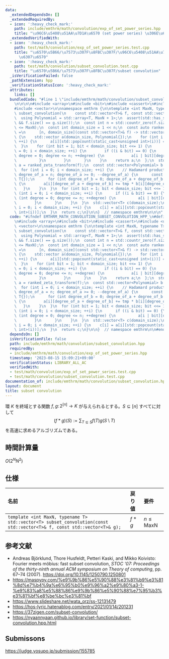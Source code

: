 ```yaml
---
data:
  _extendedDependsOn: []
  _extendedRequiredBy:
  - icon: ':heavy_check_mark:'
    path: include/emthrm/math/convolution/exp_of_set_power_series.hpp
    title: "\u96C6\u5408\u51AA\u7D1A\u6570 (set power series) \u306E\u6307\u6570"
  _extendedVerifiedWith:
  - icon: ':heavy_check_mark:'
    path: test/math/convolution/exp_of_set_power_series.test.cpp
    title: "\u6570\u5B66/\u7573\u307F\u8FBC\u307F/\u96C6\u5408\u51AA\u7D1A\u6570\u306E\
      \u6307\u6570"
  - icon: ':heavy_check_mark:'
    path: test/math/convolution/subset_convolution.test.cpp
    title: "\u6570\u5B66/\u7573\u307F\u8FBC\u307F/subset convolution"
  _isVerificationFailed: false
  _pathExtension: hpp
  _verificationStatusIcon: ':heavy_check_mark:'
  attributes:
    links: []
  bundledCode: "#line 1 \"include/emthrm/math/convolution/subset_convolution.hpp\"\
    \n\n\n\n#include <array>\n#include <bit>\n#include <cassert>\n#include <utility>\n\
    #include <vector>\n\nnamespace emthrm {\n\ntemplate <int MaxN, typename T>\nstd::vector<T>\
    \ subset_convolution(\n    const std::vector<T>& f, const std::vector<T>& g) {\n\
    \  using Polynomial = std::array<T, MaxN + 1>;\n  assert(std::has_single_bit(f.size())\
    \ && f.size() == g.size());\n  const int n = std::countr_zero(f.size());\n  assert(n\
    \ <= MaxN);\n  const int domain_size = 1 << n;\n  const auto ranked_zeta_transform\
    \ =\n      [n, domain_size](const std::vector<T>& f) -> std::vector<Polynomial>\
    \ {\n    std::vector a(domain_size, Polynomial{});\n    for (int i = 0; i < domain_size;\
    \ ++i) {\n      a[i][std::popcount(static_cast<unsigned int>(i))] = f[i];\n  \
    \  }\n    for (int bit = 1; bit < domain_size; bit <<= 1) {\n      for (int i\
    \ = 0; i < domain_size; ++i) {\n        if ((i & bit) == 0) {\n          for (int\
    \ degree = 0; degree <= n; ++degree) {\n            a[i | bit][degree] += a[i][degree];\n\
    \          }\n        }\n      }\n    }\n    return a;\n  };\n  std::vector<Polynomial>\
    \ a = ranked_zeta_transform(f);\n  const std::vector<Polynomial> b = ranked_zeta_transform(g);\n\
    \  for (int i = 0; i < domain_size; ++i) {\n    // Hadamard product\n    for (int\
    \ degree_of_a = n; degree_of_a >= 0; --degree_of_a) {\n      const T tmp = std::exchange(a[i][degree_of_a],\
    \ T{});\n      for (int degree_of_b = 0; degree_of_a + degree_of_b <= n; ++degree_of_b)\
    \ {\n        a[i][degree_of_a + degree_of_b] += tmp * b[i][degree_of_b];\n   \
    \   }\n    }\n  }\n  for (int bit = 1; bit < domain_size; bit <<= 1) {\n    for\
    \ (int i = 0; i < domain_size; ++i) {\n      if ((i & bit) == 0) {\n        for\
    \ (int degree = 0; degree <= n; ++degree) {\n          a[i | bit][degree] -= a[i][degree];\n\
    \        }\n      }\n    }\n  }\n  std::vector<T> c(domain_size);\n  for (int\
    \ i = 0; i < domain_size; ++i) {\n    c[i] = a[i][std::popcount(static_cast<unsigned\
    \ int>(i))];\n  }\n  return c;\n}\n\n}  // namespace emthrm\n\n\n"
  code: "#ifndef EMTHRM_MATH_CONVOLUTION_SUBSET_CONVOLUTION_HPP_\n#define EMTHRM_MATH_CONVOLUTION_SUBSET_CONVOLUTION_HPP_\n\
    \n#include <array>\n#include <bit>\n#include <cassert>\n#include <utility>\n#include\
    \ <vector>\n\nnamespace emthrm {\n\ntemplate <int MaxN, typename T>\nstd::vector<T>\
    \ subset_convolution(\n    const std::vector<T>& f, const std::vector<T>& g) {\n\
    \  using Polynomial = std::array<T, MaxN + 1>;\n  assert(std::has_single_bit(f.size())\
    \ && f.size() == g.size());\n  const int n = std::countr_zero(f.size());\n  assert(n\
    \ <= MaxN);\n  const int domain_size = 1 << n;\n  const auto ranked_zeta_transform\
    \ =\n      [n, domain_size](const std::vector<T>& f) -> std::vector<Polynomial>\
    \ {\n    std::vector a(domain_size, Polynomial{});\n    for (int i = 0; i < domain_size;\
    \ ++i) {\n      a[i][std::popcount(static_cast<unsigned int>(i))] = f[i];\n  \
    \  }\n    for (int bit = 1; bit < domain_size; bit <<= 1) {\n      for (int i\
    \ = 0; i < domain_size; ++i) {\n        if ((i & bit) == 0) {\n          for (int\
    \ degree = 0; degree <= n; ++degree) {\n            a[i | bit][degree] += a[i][degree];\n\
    \          }\n        }\n      }\n    }\n    return a;\n  };\n  std::vector<Polynomial>\
    \ a = ranked_zeta_transform(f);\n  const std::vector<Polynomial> b = ranked_zeta_transform(g);\n\
    \  for (int i = 0; i < domain_size; ++i) {\n    // Hadamard product\n    for (int\
    \ degree_of_a = n; degree_of_a >= 0; --degree_of_a) {\n      const T tmp = std::exchange(a[i][degree_of_a],\
    \ T{});\n      for (int degree_of_b = 0; degree_of_a + degree_of_b <= n; ++degree_of_b)\
    \ {\n        a[i][degree_of_a + degree_of_b] += tmp * b[i][degree_of_b];\n   \
    \   }\n    }\n  }\n  for (int bit = 1; bit < domain_size; bit <<= 1) {\n    for\
    \ (int i = 0; i < domain_size; ++i) {\n      if ((i & bit) == 0) {\n        for\
    \ (int degree = 0; degree <= n; ++degree) {\n          a[i | bit][degree] -= a[i][degree];\n\
    \        }\n      }\n    }\n  }\n  std::vector<T> c(domain_size);\n  for (int\
    \ i = 0; i < domain_size; ++i) {\n    c[i] = a[i][std::popcount(static_cast<unsigned\
    \ int>(i))];\n  }\n  return c;\n}\n\n}  // namespace emthrm\n\n#endif  // EMTHRM_MATH_CONVOLUTION_SUBSET_CONVOLUTION_HPP_\n"
  dependsOn: []
  isVerificationFile: false
  path: include/emthrm/math/convolution/subset_convolution.hpp
  requiredBy:
  - include/emthrm/math/convolution/exp_of_set_power_series.hpp
  timestamp: '2023-08-15 15:09:21+09:00'
  verificationStatus: LIBRARY_ALL_AC
  verifiedWith:
  - test/math/convolution/exp_of_set_power_series.test.cpp
  - test/math/convolution/subset_convolution.test.cpp
documentation_of: include/emthrm/math/convolution/subset_convolution.hpp
layout: document
title: subset convolution
---
```


環 $K$ を終域とする関数 $f, g \colon 2^{\lbrack n \rbrack} \to K$ が与えられるとする。$S \subseteq \lbrack n \rbrack$ すべてに対して
$$
  (f \ast g)(S) \mathrel{:=} \sum_{T \subseteq S} f(T) g(S \setminus T)
$$
を高速に求めるアルゴリズムである。


## 時間計算量

$O(2^N N^2)$


## 仕様

|名前|戻り値|要件|
|:--|:--|:--|
|`template <int MaxN, typename T>`<br>`std::vector<T> subset_convolution(const std::vector<T>& f, const std::vector<T>& g);`|$f \ast g$|$n \leq \mathrm{MaxN}$|


## 参考文献

- Andreas Björklund, Thore Husfeldt, Petteri Kaski, and Mikko Koivisto: Fourier meets möbius: fast subset convolution, *STOC '07: Proceedings of the thirty-ninth annual ACM symposium on Theory of computing*, pp. 67–74 (2007). https://doi.org/10.1145/1250790.1250801
- https://maspypy.com/%e9%9b%86%e5%90%88%e3%81%b9%e3%81%8d%e7%b4%9a%e6%95%b0%e9%96%a2%e9%80%a3-1-%e9%83%a8%e5%88%86%e9%9b%86%e5%90%88%e7%95%b3%e3%81%bf%e8%be%bc%e3%81%bf
- https://www.slideshare.net/wata_orz/ss-12131479
- https://hos-lyric.hatenablog.com/entry/2021/01/14/201231
- https://37zigen.com/subset-convolution/
- https://nyaannyaan.github.io/library/set-function/subset-convolution.hpp.html


## Submissons

https://judge.yosupo.jp/submission/155785
